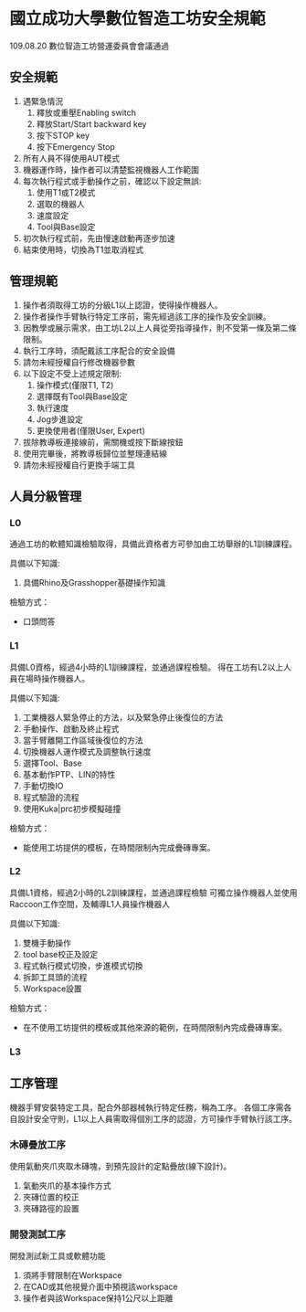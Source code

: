 # 國立成功大學數位智造工坊安全規範
109.08.20 數位智造工坊營運委員會會議通過

## 安全規範
1. 遇緊急情況
   1. 釋放或重壓Enabling switch
   2. 釋放Start/Start backward key
   3. 按下STOP key
   4. 按下Emergency Stop
2. 所有人員不得使用AUT模式
3. 機器運作時，操作者可以清楚監視機器人工作範圍
4. 每次執行程式或手動操作之前，確認以下設定無誤:
    1. 使用T1或T2模式
    2. 選取的機器人
    3. 速度設定
    4. Tool與Base設定 
5. 初次執行程式前，先由慢速啟動再逐步加速
6. 結束使用時，切換為T1並取消程式

## 管理規範
1. 操作者須取得工坊的分級L1以上認證，使得操作機器人。
2. 操作者操作手臂執行特定工序前，需先經過該工序的操作及安全訓練。
3. 因教學或展示需求，由工坊L2以上人員從旁指導操作，則不受第一條及第二條限制。
4. 執行工序時，須配戴該工序配合的安全設備
5. 請勿未經授權自行修改機器參數
6. 以下設定不受上述規定限制:
    1. 操作模式(僅限T1, T2)
    2. 選擇既有Tool與Base設定
    3. 執行速度
    4. Jog步進設定
    5. 更換使用者(僅限User, Expert)
7. 拔除教導板連接線前，需關機或按下斷線按鈕
8. 使用完畢後，將教導板歸位並整理連結線
9. 請勿未經授權自行更換手端工具


## 人員分級管理
### L0
通過工坊的軟體知識檢驗取得，具備此資格者方可參加由工坊舉辦的L1訓練課程。

具備以下知識:
1. 具備Rhino及Grasshopper基礎操作知識

檢驗方式：
* 口頭問答

### L1
具備L0資格，經過4小時的L1訓練課程，並通過課程檢驗。
得在工坊有L2以上人員在場時操作機器人。

具備以下知識:
1. 工業機器人緊急停止的方法，以及緊急停止後復位的方法
2. 手動操作、啟動及終止程式
3. 當手臂離開工作區域後復位的方法
4. 切換機器人運作模式及調整執行速度
5. 選擇Tool、Base
6. 基本動作PTP、LIN的特性
7. 手動切換IO
8. 程式驗證的流程
9. 使用Kuka|prc初步模擬碰撞

檢驗方式：
* 能使用工坊提供的模板，在時間限制內完成疊磚專案。

### L2
具備L1資格，經過2小時的L2訓練課程，並通過課程檢驗
可獨立操作機器人並使用Raccoon工作空間，及輔導L1人員操作機器人

具備以下知識:
1. 雙機手動操作
2. tool base校正及設定
3. 程式執行模式切換，步進模式切換
4. 拆卸工具頭的流程
5. Workspace設置

檢驗方式：
* 在不使用工坊提供的模板或其他來源的範例，在時間限制內完成疊磚專案。

### L3

## 工序管理
機器手臂安裝特定工具，配合外部器械執行特定任務，稱為工序。
各個工序需各自設計安全守則，L1以上人員需取得個別工序的認證，方可操作手臂執行該工序。

### 木磚疊放工序
使用氣動夾爪夾取木磚塊，到預先設計的定點疊放(線下設計)。

1. 氣動夾爪的基本操作方式
2. 夾磚位置的校正
3. 夾磚路徑的設置

### 開發測試工序
開發測試新工具或軟體功能
   
1. 須將手臂限制在Workspace
2. 在CAD或其他視覺介面中預視該workspace
3. 操作者與該Workspace保持1公尺以上距離

